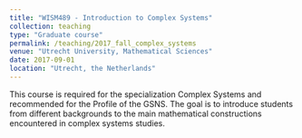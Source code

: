 ```yaml
---
title: "WISM489 - Introduction to Complex Systems"
collection: teaching
type: "Graduate course"
permalink: /teaching/2017_fall_complex_systems
venue: "Utrecht University, Mathematical Sciences"
date: 2017-09-01
location: "Utrecht, the Netherlands"
---
```


This course is required for the specialization Complex Systems and recommended for the Profile of the GSNS. The goal is to introduce students from different backgrounds to the main mathematical constructions encountered in complex systems studies.



